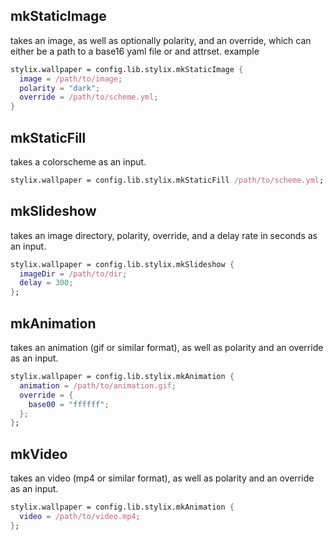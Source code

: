 ## mkStaticImage
takes an image, as well as optionally polarity, and an override, which can either be a path to a base16 yaml file or and attrset.
example
```nix
stylix.wallpaper = config.lib.stylix.mkStaticImage {
  image = /path/to/image;
  polarity = "dark";
  override = /path/to/scheme.yml;
}
```
## mkStaticFill
takes a colorscheme as an input.
```nix
stylix.wallpaper = config.lib.stylix.mkStaticFill /path/to/scheme.yml;
```
## mkSlideshow
takes an image directory, polarity, override, and a delay rate in seconds as an input.
```nix
stylix.wallpaper = config.lib.stylix.mkSlideshow {
  imageDir = /path/to/dir;
  delay = 300;
};
```
## mkAnimation
takes an animation (gif or similar format), as well as polarity and an override as an input.
```nix
stylix.wallpaper = config.lib.stylix.mkAnimation {
  animation = /path/to/animation.gif;
  override = {
    base00 = "ffffff";
  };
};
```
## mkVideo
takes an video (mp4 or similar format), as well as polarity and an override as an input.
```nix
stylix.wallpaper = config.lib.stylix.mkAnimation {
  video = /path/to/video.mp4;
};
```
